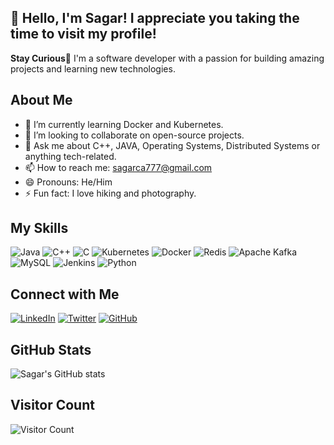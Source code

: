 ## 👋 Hello, I'm Sagar! I appreciate you taking the time to visit my profile!

**Stay Curious**🦝
I'm a software developer with a passion for building amazing projects and learning new technologies.

## About Me

- 🌱 I’m currently learning Docker and Kubernetes.
- 👯 I’m looking to collaborate on open-source projects.
- 💬 Ask me about C++, JAVA, Operating Systems, Distributed Systems or anything tech-related.
- 📫 How to reach me: sagarca777@gmail.com
- 😄 Pronouns: He/Him
- ⚡ Fun fact: I love hiking and photography.

## My Skills

![Java](https://img.shields.io/badge/Java-007396?style=for-the-badge&logo=java&logoColor=white)
![C++](https://img.shields.io/badge/C%2B%2B-00599C?style=for-the-badge&logo=c%2B%2B&logoColor=white)
![C](https://img.shields.io/badge/C-A8B9CC?style=for-the-badge&logo=c&logoColor=white)
![Kubernetes](https://img.shields.io/badge/Kubernetes-326CE5?style=for-the-badge&logo=kubernetes&logoColor=white)
![Docker](https://img.shields.io/badge/Docker-2496ED?style=for-the-badge&logo=docker&logoColor=white)
![Redis](https://img.shields.io/badge/Redis-DC382D?style=for-the-badge&logo=redis&logoColor=white)
![Apache Kafka](https://img.shields.io/badge/Apache%20Kafka-231F20?style=for-the-badge&logo=apache-kafka&logoColor=white)
![MySQL](https://img.shields.io/badge/MySQL-4479A1?style=for-the-badge&logo=mysql&logoColor=white)
![Jenkins](https://img.shields.io/badge/Jenkins-D24939?style=for-the-badge&logo=jenkins&logoColor=white)
![Python](https://img.shields.io/badge/Python-3776AB?style=for-the-badge&logo=python&logoColor=white)

## Connect with Me

[![LinkedIn](https://img.shields.io/badge/LinkedIn-0A66C2?style=for-the-badge&logo=linkedin&logoColor=white)](https://www.linkedin.com/in/sagar-c-a-41675a149/)
[![Twitter](https://img.shields.io/badge/Twitter-1DA1F2?style=for-the-badge&logo=twitter&logoColor=white)](https://x.com/SagarGowda_007)
[![GitHub](https://img.shields.io/badge/GitHub-181717?style=for-the-badge&logo=github&logoColor=white)](https://github.com/sag-007)

## GitHub Stats

![Sagar's GitHub stats](https://github-readme-stats.vercel.app/api?username=sag-007&show_icons=true&theme=radical)

## Visitor Count

![Visitor Count](https://profile-counter.glitch.me/sag-007/count.svg)

